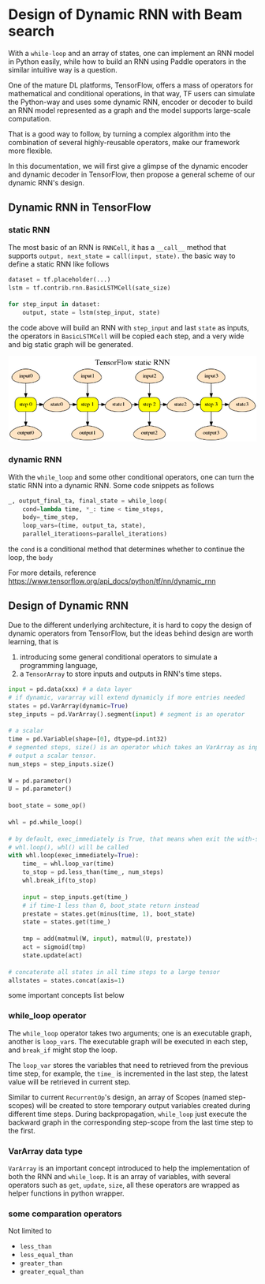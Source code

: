 # Design of Dynamic RNN with Beam search
With a `while-loop` and an array of states, one can implement an RNN model in Python easily,
while how to build an RNN using Paddle operators in the similar intuitive way is a question.

One of the mature DL platforms, TensorFlow, offers a mass of operators for mathematical and conditional operations,
in that way, TF users can simulate the Python-way and uses some dynamic RNN, encoder or decoder to build an RNN model represented as a graph and the model supports large-scale computation.

That is a good way to follow, by turning a complex algorithm into the combination of several highly-reusable operators, make our framework more flexible.

In this documentation, we will first give a glimpse of the dynamic encoder and dynamic decoder in TensorFlow, then propose a general scheme of our dynamic RNN's design.

## Dynamic RNN in TensorFlow

### static RNN
The most basic of an RNN is `RNNCell`, it has a `__call__` method that supports `output, next_state = call(input, state).`
the basic way to define a static RNN like follows

```python
dataset = tf.placeholder(...)
lstm = tf.contrib.rnn.BasicLSTMCell(sate_size)

for step_input in dataset:
    output, state = lstm(step_input, state)
```

the code above will build an RNN with `step_input` and last `state` as inputs, the operators in `BasicLSTMCell` will be copied each step, 
and a very wide and big static graph will be generated.

<p align="center">
<img src="./images/dynamic_rnn1.png"/>
</p>

### dynamic RNN

With the `while_loop` and some other conditional operators, one can turn the static RNN into a dynamic RNN. 
Some code snippets as follows

```python
_, output_final_ta, final_state = while_loop(
    cond=lambda time, *_: time < time_steps,
    body=_time_step,
    loop_vars=(time, output_ta, state),
    parallel_iteratioons=parallel_iterations)
```

the `cond` is a conditional method that determines whether to continue the loop,
the `body` 

For more details, reference https://www.tensorflow.org/api_docs/python/tf/nn/dynamic_rnn



## Design of Dynamic RNN

Due to the different underlying architecture, it is hard to copy the design of dynamic operators from TensorFlow, but the ideas behind design are worth learning, that is

1. introducing some general conditional operators to simulate a programming language,
2. a `TensorArray` to store inputs and outputs in RNN's time steps.

```python
input = pd.data(xxx) # a data layer
# if dynamic, vararray will extend dynamicly if more entries needed
states = pd.VarArray(dynamic=True)
step_inputs = pd.VarArray().segment(input) # segment is an operator

# a scalar
time = pd.Variable(shape=[0], dtype=pd.int32)
# segmented steps, size() is an operator which takes an VarArray as input and
# output a scalar tensor.
num_steps = step_inputs.size()

W = pd.parameter()
U = pd.parameter()

boot_state = some_op()

whl = pd.while_loop()

# by default, exec_immediately is True, that means when exit the with-statement of
# whl.loop(), whl() will be called
with whl.loop(exec_immediately=True):
    time_ = whl.loop_var(time)
    to_stop = pd.less_than(time_, num_steps)
    whl.break_if(to_stop)

    input = step_inputs.get(time_)
    # if time-1 less than 0, boot_state return instead
    prestate = states.get(minus(time, 1), boot_state)
    state = states.get(time_)

    tmp = add(matmul(W, input), matmul(U, prestate))
    act = sigmoid(tmp)
    state.update(act)

# concaterate all states in all time steps to a large tensor
allstates = states.concat(axis=1)
```

some important concepts list below

### while_loop operator
The `while_loop` operator takes two arguments; one is an executable graph, another is `loop_var`s. 
The executable graph will be executed in each step, and `break_if` might stop the loop.

The `loop_var` stores the variables that need to retrieved from the previous time step, for example, the `time_` is incremented in the last step, the latest value will be retrieved in current step.

Similar to current `RecurrentOp`'s design, an array of Scopes (named step-scopes) will be created to store temporary output variables created during different time steps.
During backpropagation, `while_loop` just execute the backward graph in the corresponding step-scope from the last time step to the first.

### VarArray data type
`VarArray` is an important concept introduced to help the implementation of both the RNN and `while_loop`.
It is an array of variables, with several operators such as `get`, `update`, `size`, all these operators are wrapped as helper functions in python wrapper.

### some comparation operators
Not limited to
- `less_than`
- `less_equal_than`
- `greater_than`
- `greater_equal_than`
